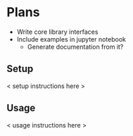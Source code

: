 # Plans

- Write core library interfaces
- Include examples in jupyter notebook
    - Generate documentation from it?

## Setup

< setup instructions here >

## Usage

< usage instructions here >